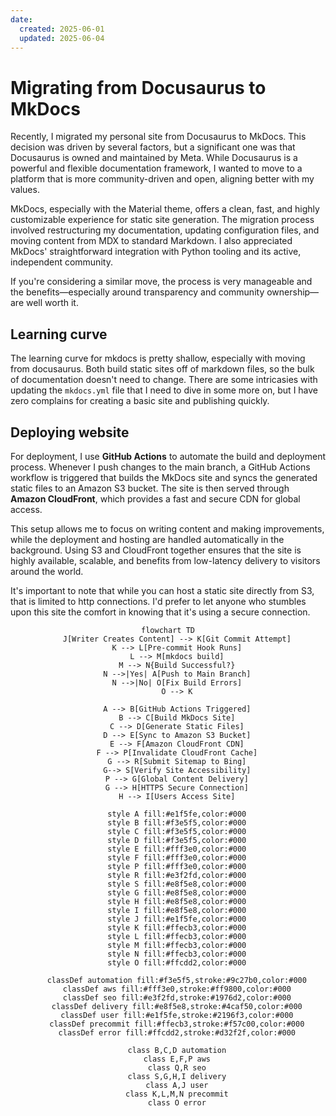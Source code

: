 ```yaml
---
date:
  created: 2025-06-01
  updated: 2025-06-04
---
```


# Migrating from Docusaurus to MkDocs

Recently, I migrated my personal site from Docusaurus to MkDocs. This decision was driven by several factors, but a significant one was that Docusaurus is owned and maintained by Meta. While Docusaurus is a powerful and flexible documentation framework, I wanted to move to a platform that is more community-driven and open, aligning better with my values.

MkDocs, especially with the Material theme, offers a clean, fast, and highly customizable experience for static site generation. The migration process involved restructuring my documentation, updating configuration files, and moving content from MDX to standard Markdown. I also appreciated MkDocs' straightforward integration with Python tooling and its active, independent community.

If you're considering a similar move, the process is very manageable and the benefits—especially around transparency and community ownership—are well worth it.

## Learning curve

The learning curve for mkdocs is pretty shallow, especially with moving from docusaurus. Both build static sites off of markdown files, so the bulk of documentation doesn't need to change. There are some intricasies with updating the `mkdocs.yml` file that I need to dive in some more on, but I have zero complains for creating a basic site and publishing quickly.

## Deploying website

For deployment, I use **GitHub Actions** to automate the build and deployment process. Whenever I push changes to the main branch, a GitHub Actions workflow is triggered that builds the MkDocs site and syncs the generated static files to an Amazon S3 bucket. The site is then served through **Amazon CloudFront**, which provides a fast and secure CDN for global access.

This setup allows me to focus on writing content and making improvements, while the deployment and hosting are handled automatically in the background. Using S3 and CloudFront together ensures that the site is highly available, scalable, and benefits from low-latency delivery to visitors around the world.  

It's important to note that while you can host a static site directly from S3, that is limited to http connections. I'd prefer to let anyone who stumbles upon this site the comfort in knowing that it's using a secure connection.


<div style="text-align: center">

```mermaid
flowchart TD
    J[Writer Creates Content] --> K[Git Commit Attempt]
    K --> L[Pre-commit Hook Runs]
    L --> M[mkdocs build]
    M --> N{Build Successful?}
    N -->|Yes| A[Push to Main Branch]
    N -->|No| O[Fix Build Errors]
    O --> K
    
    A --> B[GitHub Actions Triggered]
    B --> C[Build MkDocs Site]
    C --> D[Generate Static Files]
    D --> E[Sync to Amazon S3 Bucket]
    E --> F[Amazon CloudFront CDN]
    F --> P[Invalidate CloudFront Cache]
    G --> R[Submit Sitemap to Bing]
    G--> S[Verify Site Accessibility]
    P --> G[Global Content Delivery]
    G --> H[HTTPS Secure Connection]
    H --> I[Users Access Site]
    
    style A fill:#e1f5fe,color:#000
    style B fill:#f3e5f5,color:#000
    style C fill:#f3e5f5,color:#000
    style D fill:#f3e5f5,color:#000
    style E fill:#fff3e0,color:#000
    style F fill:#fff3e0,color:#000
    style P fill:#fff3e0,color:#000
    style R fill:#e3f2fd,color:#000
    style S fill:#e8f5e8,color:#000
    style G fill:#e8f5e8,color:#000
    style H fill:#e8f5e8,color:#000
    style I fill:#e8f5e8,color:#000
    style J fill:#e1f5fe,color:#000
    style K fill:#ffecb3,color:#000
    style L fill:#ffecb3,color:#000
    style M fill:#ffecb3,color:#000
    style N fill:#ffecb3,color:#000
    style O fill:#ffcdd2,color:#000
    
    classDef automation fill:#f3e5f5,stroke:#9c27b0,color:#000
    classDef aws fill:#fff3e0,stroke:#ff9800,color:#000
    classDef seo fill:#e3f2fd,stroke:#1976d2,color:#000
    classDef delivery fill:#e8f5e8,stroke:#4caf50,color:#000
    classDef user fill:#e1f5fe,stroke:#2196f3,color:#000
    classDef precommit fill:#ffecb3,stroke:#f57c00,color:#000
    classDef error fill:#ffcdd2,stroke:#d32f2f,color:#000
    
    class B,C,D automation
    class E,F,P aws
    class Q,R seo
    class S,G,H,I delivery
    class A,J user
    class K,L,M,N precommit
    class O error
```
</div>
